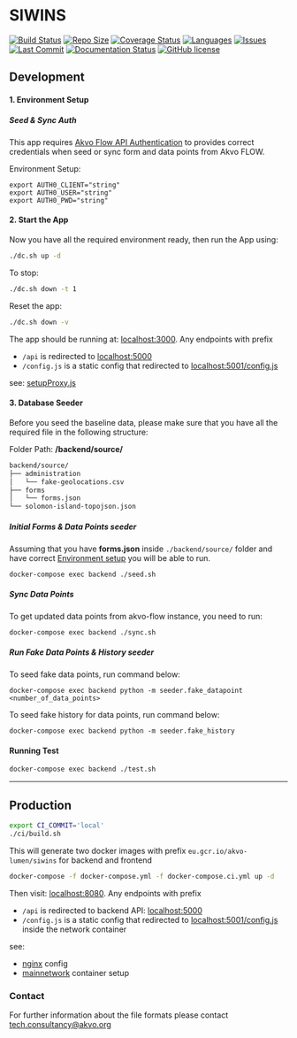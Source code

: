 # SIWINS

[![Build Status](https://akvo.semaphoreci.com/badges/siwins/branches/main.svg?style=shields&key=c2b55481-925e-495b-a4f8-1f0decc20df9)](https://akvo.semaphoreci.com/projects/siwins) [![Repo Size](https://img.shields.io/github/repo-size/akvo/siwins)](https://img.shields.io/github/repo-size/akvo/siwins) [![Coverage Status](https://coveralls.io/repos/github/akvo/siwins/badge.svg?branch=main)](https://coveralls.io/github/akvo/siwins?branch=main) [![Languages](https://img.shields.io/github/languages/count/akvo/siwins)](https://img.shields.io/github/languages/count/akvo/siwins) [![Issues](https://img.shields.io/github/issues/akvo/siwins)](https://img.shields.io/github/issues/akvo/siwins) [![Last Commit](https://img.shields.io/github/last-commit/akvo/siwins/main)](https://img.shields.io/github/last-commit/akvo/siwins/main) [![Documentation Status](https://readthedocs.org/projects/siwins/badge/?version=latest)](https://siwins.readthedocs.io/en/latest/?badge=latest) [![GitHub license](https://img.shields.io/github/license/akvo/siwins.svg)](https://github.com/akvo/siwins/blob/main/LICENSE)

## Development

#### 1. Environment Setup

##### Seed & Sync Auth

This app requires [Akvo Flow API Authentication](https://github.com/akvo/akvo-flow-api/wiki/Authentication) to provides correct credentials when seed or sync form and data points from Akvo FLOW.

Environment Setup:

```
export AUTH0_CLIENT="string"
export AUTH0_USER="string"
export AUTH0_PWD="string"
```

#### 2. Start the App

Now you have all the required environment ready, then run the App using:

```bash
./dc.sh up -d
```

To stop:

```bash
./dc.sh down -t 1
```

Reset the app:

```bash
./dc.sh down -v
```

The app should be running at: [localhost:3000](http://localhost:3000). Any endpoints with prefix

- `/api` is redirected to [localhost:5000](http://localhost:5000)
- `/config.js` is a static config that redirected to [localhost:5001/config.js](http://localhost:5000/config.js)

see: [setupProxy.js](https://github.com/akvo/siwins/blob/main/frontend/src/setupProxy.js)

#### 3. Database Seeder

Before you seed the baseline data, please make sure that you have all the required file in the following structure:

Folder Path: **/backend/source/**

```bash
backend/source/
├── administration
│   └── fake-geolocations.csv
├── forms
│   └── forms.json
└── solomon-island-topojson.json
```

##### Initial Forms & Data Points seeder

Assuming that you have **forms.json** inside `./backend/source/` folder and have correct [Environment setup](#1-environment-setup) you will be able to run.

```
docker-compose exec backend ./seed.sh
```

##### Sync Data Points

To get updated data points from akvo-flow instance, you need to run:

```
docker-compose exec backend ./sync.sh
```

##### Run Fake Data Points & History seeder

To seed fake data points, run command below:

```
docker-compose exec backend python -m seeder.fake_datapoint <number_of_data_points>
```

To seed fake history for data points, run command below:

```
docker-compose exec backend python -m seeder.fake_history
```

#### Running Test

```bash
docker-compose exec backend ./test.sh
```

---

## Production

```bash
export CI_COMMIT='local'
./ci/build.sh
```

This will generate two docker images with prefix `eu.gcr.io/akvo-lumen/siwins` for backend and frontend

```bash
docker-compose -f docker-compose.yml -f docker-compose.ci.yml up -d
```

Then visit: [localhost:8080](http://localhost:8080). Any endpoints with prefix

- `/api` is redirected to backend API: [localhost:5000](http://localhost:5000)
- `/config.js` is a static config that redirected to [localhost:5001/config.js](http://localhost:5000/config.js)
  inside the network container

see:

- [nginx](https://github.com/akvo/siwins/blob/main/frontend/nginx/conf.d/default.conf) config
- [mainnetwork](https://github.com/akvo/siwins/blob/3047f1b278a974242adec479ec2e11776c473d6d/docker-compose.ci.yml#L49-L54) container setup

### Contact

For further information about the file formats please contact tech.consultancy@akvo.org
